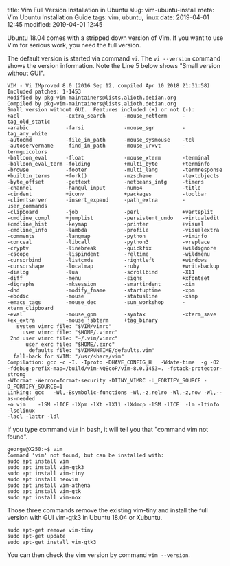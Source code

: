 title: Vim Full Version Installation in Ubuntu
slug: vim-ubuntu-install
meta: Vim Ubuntu Installation Guide
tags: vim, ubuntu, linux
date: 2019-04-01 12:45
modified: 2019-04-01 12:45


Ubuntu 18.04 comes with a stripped down version of Vim. If you want to use Vim for 
serious work, you need the full version. 

The default version is started via command `vi`. The `vi --version` command shows 
the version information. Note the Line 5 below shows "Small version without GUI". 

```
VIM - Vi IMproved 8.0 (2016 Sep 12, compiled Apr 10 2018 21:31:58)
Included patches: 1-1453
Modified by pkg-vim-maintainers@lists.alioth.debian.org
Compiled by pkg-vim-maintainers@lists.alioth.debian.org
Small version without GUI.  Features included (+) or not (-):
+acl               -extra_search      -mouse_netterm     -tag_old_static
-arabic            -farsi             -mouse_sgr         -tag_any_white
-autocmd           -file_in_path      -mouse_sysmouse    -tcl
-autoservername    -find_in_path      -mouse_urxvt       -termguicolors
-balloon_eval      -float             -mouse_xterm       -terminal
-balloon_eval_term -folding           +multi_byte        +terminfo
-browse            -footer            -multi_lang        -termresponse
+builtin_terms     +fork()            -mzscheme          -textobjects
-byte_offset       -gettext           -netbeans_intg     -timers
-channel           -hangul_input      -num64             -title
-cindent           +iconv             +packages          -toolbar
-clientserver      -insert_expand     -path_extra        -user_commands
-clipboard         -job               -perl              +vertsplit
-cmdline_compl     +jumplist          -persistent_undo   -virtualedit
+cmdline_hist      -keymap            -printer           +visual
-cmdline_info      -lambda            -profile           -visualextra
-comments          -langmap           -python            -viminfo
-conceal           -libcall           -python3           -vreplace
-cryptv            -linebreak         -quickfix          +wildignore
-cscope            -lispindent        -reltime           -wildmenu
-cursorbind        -listcmds          -rightleft         +windows
-cursorshape       -localmap          -ruby              +writebackup
-dialog            -lua               -scrollbind        -X11
-diff              -menu              -signs             +xfontset
-digraphs          -mksession         -smartindent       -xim
-dnd               -modify_fname      -startuptime       -xpm
-ebcdic            -mouse             -statusline        -xsmp
-emacs_tags        -mouse_dec         -sun_workshop      -xterm_clipboard
-eval              -mouse_gpm         -syntax            -xterm_save
+ex_extra          -mouse_jsbterm     +tag_binary 
   system vimrc file: "$VIM/vimrc"
     user vimrc file: "$HOME/.vimrc"
 2nd user vimrc file: "~/.vim/vimrc"
      user exrc file: "$HOME/.exrc"
       defaults file: "$VIMRUNTIME/defaults.vim"
  fall-back for $VIM: "/usr/share/vim"
Compilation: gcc -c -I. -Iproto -DHAVE_CONFIG_H   -Wdate-time  -g -O2 
-fdebug-prefix-map=/build/vim-NQEcoP/vim-8.0.1453=. -fstack-protector-strong 
-Wformat -Werror=format-security -DTINY_VIMRC -U_FORTIFY_SOURCE -D_FORTIFY_SOURCE=1 
Linking: gcc   -Wl,-Bsymbolic-functions -Wl,-z,relro -Wl,-z,now -Wl,--as-needed 
-o vim    -lSM -lICE -lXpm -lXt -lX11 -lXdmcp -lSM -lICE  -lm -ltinfo  -lselinux 
-lacl -lattr -ldl 

```

If you type command `vim` in bash, it will tell you that "command vim not found". 

```
george@X250:~$ vim
Command 'vim' not found, but can be installed with:
sudo apt install vim
sudo apt install vim-gtk3
sudo apt install vim-tiny 
sudo apt install neovim
sudo apt install vim-athena
sudo apt install vim-gtk
sudo apt install vim-nox
```

Those three commands remove the existing vim-tiny and install the full version with GUI
vim-gtk3 in Ubuntu 18.04 or Xubuntu. 

```
sudo apt-get remove vim-tiny
sudo apt-get update
sudo apt-get install vim-gtk3
```

You can then check the vim version by command `vim --version`. 

